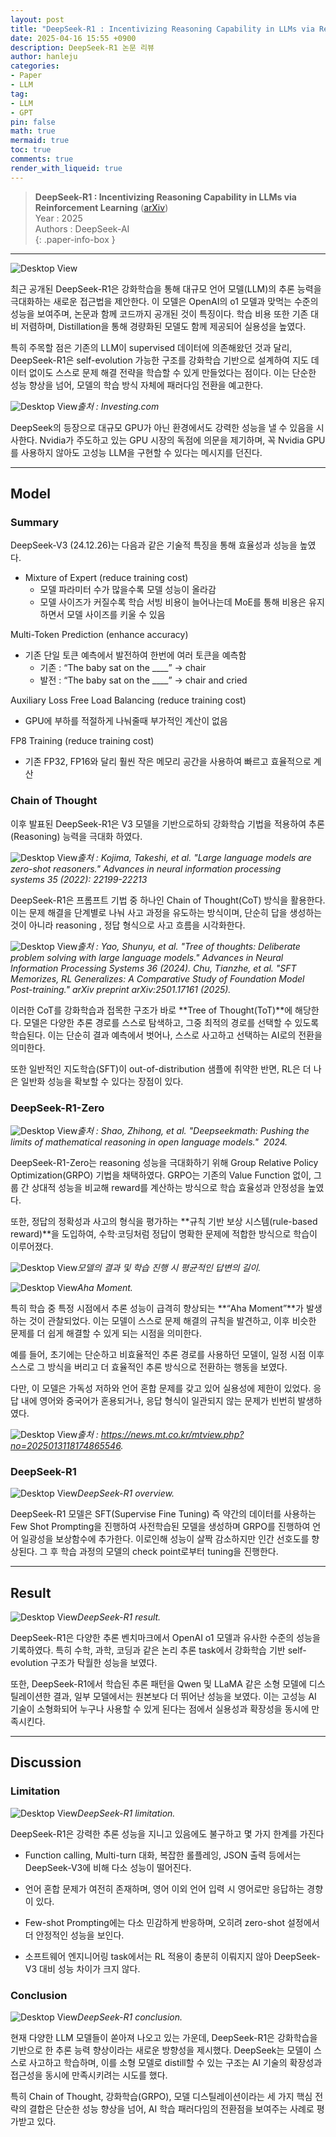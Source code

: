 ```yaml
---
layout: post
title: "DeepSeek-R1 : Incentivizing Reasoning Capability in LLMs via Reinforcement Learning"
date: 2025-04-16 15:55 +0900
description: DeepSeek-R1 논문 리뷰
author: hanleju
categories:
- Paper
- LLM
tag:
- LLM
- GPT
pin: false
math: true
mermaid: true
toc: true
comments: true
render_with_liqueid: true
---
```


> **DeepSeek-R1 : Incentivizing Reasoning Capability in LLMs via Reinforcement Learning** ([arXiv](https://arxiv.org/abs/2501.12948)) <br>
> Year : 2025 <br>
> Authors : DeepSeek-AI <br>
{: .paper-info-box }

---

![Desktop View](../assets/img/post/0416/정리.png)

최근 공개된 DeepSeek-R1은 강화학습을 통해 대규모 언어 모델(LLM)의 추론 능력을 극대화하는 새로운 접근법을 제안한다.
이 모델은 OpenAI의 o1 모델과 맞먹는 수준의 성능을 보여주며, 논문과 함께 코드까지 공개된 것이 특징이다.
학습 비용 또한 기존 대비 저렴하며, Distillation을 통해 경량화된 모델도 함께 제공되어 실용성을 높였다.

특히 주목할 점은 기존의 LLM이 supervised 데이터에 의존해왔던 것과 달리, DeepSeek-R1은 self-evolution 가능한 구조를 강화학습 기반으로 설계하여 지도 데이터 없이도 스스로 문제 해결 전략을 학습할 수 있게 만들었다는 점이다. 이는 단순한 성능 향상을 넘어, 모델의 학습 방식 자체에 패러다임 전환을 예고한다.

![Desktop View](../assets/img/post/0416/nvidia.png)_출처 : Investing.com_

DeepSeek의 등장으로 대규모 GPU가 아닌 환경에서도 강력한 성능을 낼 수 있음을 시사한다. 
Nvidia가 주도하고 있는 GPU 시장의 독점에 의문을 제기하며, 꼭 Nvidia GPU를 사용하지 않아도 고성능 LLM을 구현할 수 있다는 메시지를 던진다.

---

## Model

### Summary

DeepSeek-V3 (24.12.26)는 다음과 같은 기술적 특징을 통해 효율성과 성능을 높였다.

- Mixture of Expert (reduce training cost)
  - 모델 파라미터 수가 많을수록 모델 성능이 올라감
  - 모델 사이즈가 커질수록 학습 서빙 비용이 늘어나는데 MoE를 통해 비용은 유지하면서 모델 사이즈를 키울 수 있음

Multi-Token Prediction (enhance accuracy)
  - 기존 단일 토큰 예측에서 발전하여 한번에 여러 토큰을 예측함
    - 기존 : “The baby sat on the ____” -> chair
    - 발전 : “The baby sat on the ____” -> chair and cried

Auxiliary Loss Free Load Balancing (reduce training cost)
  - GPU에 부하를 적절하게 나눠줄때 부가적인 계산이 없음

FP8 Training (reduce training cost)
  - 기존 FP32, FP16와 달리 훨씬 작은 메모리 공간을 사용하여 빠르고 효율적으로 계산

### Chain of Thought

이후 발표된 DeepSeek-R1은 V3 모델을 기반으로하되 강화학습 기법을 적용하여 추론(Reasoning) 능력을 극대화 하였다.

![Desktop View](../assets/img/post/0416/cot.png)_출처 : Kojima, Takeshi, et al. "Large language models are zero-shot reasoners." Advances in neural information processing systems 35 (2022): 22199-22213_

DeepSeek-R1은 프롬프트 기법 중 하나인 Chain of Thought(CoT) 방식을 활용한다. 
이는 문제 해결을 단계별로 나눠 사고 과정을 유도하는 방식이며, 단순히 답을 생성하는 것이 아니라 <think> reasoning </think>, <answer> 정답 </answer> 형식으로 사고 흐름을 시각화한다.

![Desktop View](../assets/img/post/0416/cot_rl.png)_출처 : Yao, Shunyu, et al. "Tree of thoughts: Deliberate problem solving with large language models." Advances in Neural Information Processing Systems 36 (2024). 
Chu, Tianzhe, et al. "SFT Memorizes, RL Generalizes: A Comparative Study of Foundation Model Post-training." arXiv preprint arXiv:2501.17161 (2025)._

이러한 CoT를 강화학습과 접목한 구조가 바로 **Tree of Thought(ToT)**에 해당한다.
모델은 다양한 추론 경로를 스스로 탐색하고, 그중 최적의 경로를 선택할 수 있도록 학습된다.
이는 단순히 결과 예측에서 벗어나, 스스로 사고하고 선택하는 AI로의 전환을 의미한다.

또한 일반적인 지도학습(SFT)이 out-of-distribution 샘플에 취약한 반면, RL은 더 나은 일반화 성능을 확보할 수 있다는 장점이 있다.

### DeepSeek-R1-Zero

![Desktop View](../assets/img/post/0416/r1zero.png)_출처 : Shao, Zhihong, et al. "Deepseekmath: Pushing the limits of mathematical reasoning in open language models."  2024._

DeepSeek-R1-Zero는 reasoning 성능을 극대화하기 위해 Group Relative Policy Optimization(GRPO) 기법을 채택하였다.
GRPO는 기존의 Value Function 없이, 그룹 간 상대적 성능을 비교해 reward를 계산하는 방식으로 학습 효율성과 안정성을 높였다.

또한, 정답의 정확성과 사고의 형식을 평가하는 **규칙 기반 보상 시스템(rule-based reward)**을 도입하여, 수학·코딩처럼 정답이 명확한 문제에 적합한 방식으로 학습이 이루어졌다.

![Desktop View](../assets/img/post/0416/r1result.png)_모델의 결과 및 학습 진행 시 평균적인 답변의 길이._


![Desktop View](../assets/img/post/0416/aha.png)_Aha Moment._

특히 학습 중 특정 시점에서 추론 성능이 급격히 향상되는 **“Aha Moment”**가 발생하는 것이 관찰되었다. 
이는 모델이 스스로 문제 해결의 규칙을 발견하고, 이후 비슷한 문제를 더 쉽게 해결할 수 있게 되는 시점을 의미한다.

예를 들어, 초기에는 단순하고 비효율적인 추론 경로를 사용하던 모델이, 일정 시점 이후 스스로 그 방식을 버리고 더 효율적인 추론 방식으로 전환하는 행동을 보였다.

다만, 이 모델은 가독성 저하와 언어 혼합 문제를 갖고 있어 실용성에 제한이 있었다.
응답 내에 영어와 중국어가 혼용되거나, 응답 형식이 일관되지 않는 문제가 빈번히 발생하였다.

![Desktop View](../assets/img/post/0416/r1zero_problem.png)_출처 : https://news.mt.co.kr/mtview.php?no=2025013118174865546._

### DeepSeek-R1

![Desktop View](../assets/img/post/0416/overview.png)_DeepSeek-R1 overview._

DeepSeek-R1 모델은 SFT(Supervise Fine Tuning) 즉 약간의 데이터를 사용하는 Few Shot Prompting을 진행하여 사전학습된 모델을 생성하며 GRPO를 진행하여 언어 일광성을 보상함수에 추가한다. 이로인해 성능이 살짝 감소하지만 인간 선호도를 향상된다. 그 후 학습 과정의 모델의 check point로부터 tuning을 진행한다.

---

## Result

![Desktop View](../assets/img/post/0416/result.png)_DeepSeek-R1 result._

DeepSeek-R1은 다양한 추론 벤치마크에서 OpenAI o1 모델과 유사한 수준의 성능을 기록하였다.
특히 수학, 과학, 코딩과 같은 논리 추론 task에서 강화학습 기반 self-evolution 구조가 탁월한 성능을 보였다.

또한, DeepSeek-R1에서 학습된 추론 패턴을 Qwen 및 LLaMA 같은 소형 모델에 디스틸레이션한 결과, 일부 모델에서는 원본보다 더 뛰어난 성능을 보였다.
이는 고성능 AI 기술이 소형화되어 누구나 사용할 수 있게 된다는 점에서 실용성과 확장성을 동시에 만족시킨다.

---

## Discussion

### Limitation

![Desktop View](../assets/img/post/0416/discussion.png)_DeepSeek-R1 limitation._

DeepSeek-R1은 강력한 추론 성능을 지니고 있음에도 불구하고 몇 가지 한계를 가진다

- Function calling, Multi-turn 대화, 복잡한 롤플레잉, JSON 출력 등에서는 DeepSeek-V3에 비해 다소 성능이 떨어진다.

- 언어 혼합 문제가 여전히 존재하며, 영어 이외 언어 입력 시 영어로만 응답하는 경향이 있다.

- Few-shot Prompting에는 다소 민감하게 반응하며, 오히려 zero-shot 설정에서 더 안정적인 성능을 보인다.

- 소프트웨어 엔지니어링 task에서는 RL 적용이 충분히 이뤄지지 않아 DeepSeek-V3 대비 성능 차이가 크지 않다.

### Conclusion

![Desktop View](../assets/img/post/0416/conclusion.png)_DeepSeek-R1 conclusion._

현재 다양한 LLM 모델들이 쏟아져 나오고 있는 가운데, DeepSeek-R1은 강화학습을 기반으로 한 추론 능력 향상이라는 새로운 방향성을 제시했다.
DeepSeek는 모델이 스스로 사고하고 학습하며, 이를 소형 모델로 distill할 수 있는 구조는 AI 기술의 확장성과 접근성을 동시에 만족시키려는 시도를 했다.

특히 Chain of Thought, 강화학습(GRPO), 모델 디스틸레이션이라는 세 가지 핵심 전략의 결합은 단순한 성능 향상을 넘어, AI 학습 패러다임의 전환점을 보여주는 사례로 평가받고 있다.
